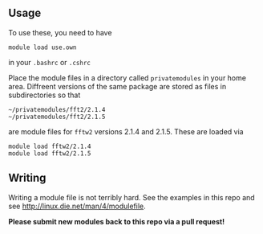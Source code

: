 Usage
-----
To use these, you need to have
```
module load use.own
```
in your `.bashrc` or `.cshrc`

Place the module files in a directory called `privatemodules`
in your home area. Diffreent versions of the same package are stored
as files in subdirectories so that
```
~/privatemodules/fft2/2.1.4
~/privatemodules/fft2/2.1.5
```
are module files for `fftw2` versions 2.1.4 and 2.1.5. These are loaded via
```
module load fftw2/2.1.4
module load fftw2/2.1.5
```

Writing
-------

Writing a module file is not terribly hard. See the examples in
this repo and see http://linux.die.net/man/4/modulefile.

**Please submit new modules back to this repo via a pull request!**
